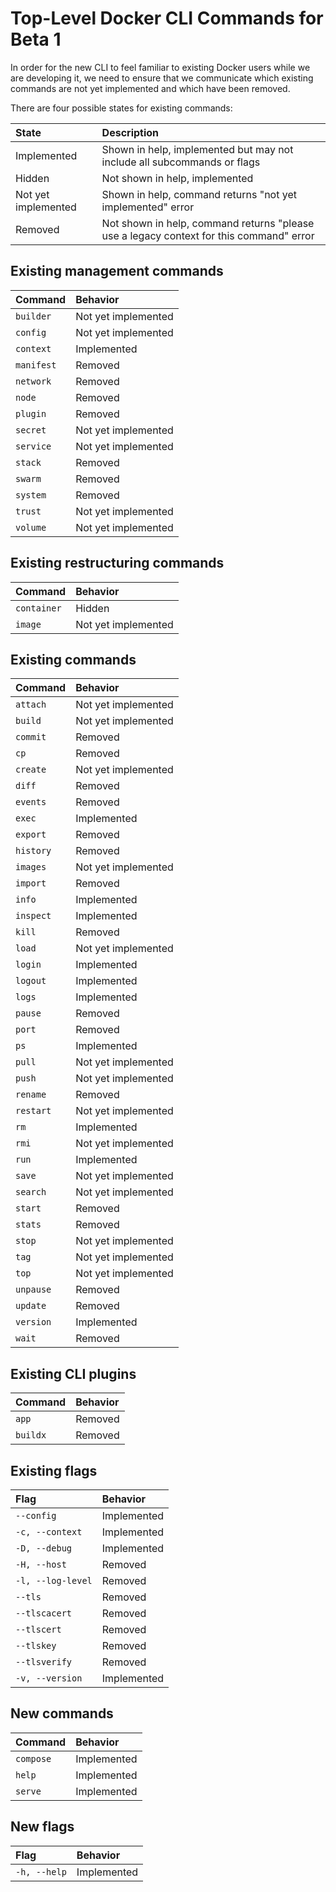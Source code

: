 # Top-Level Docker CLI Commands for Beta 1

In order for the new CLI to feel familiar to existing Docker users while we are
developing it, we need to ensure that we communicate which existing commands
are not yet implemented and which have been removed.

There are four possible states for existing commands:

| State | Description |
|:------|:------------|
| Implemented         | Shown in help, implemented but may not include all subcommands or flags |
| Hidden              | Not shown in help, implemented |
| Not yet implemented | Shown in help, command returns "not yet implemented" error |
| Removed             | Not shown in help, command returns "please use a legacy context for this command" error |

## Existing management commands

| Command     | Behavior |
|:------------|:---------|
| `builder`   | Not yet implemented |
| `config`    | Not yet implemented |
| `context`   | Implemented |
| `manifest`  | Removed |
| `network`   | Removed |
| `node`      | Removed |
| `plugin`    | Removed |
| `secret`    | Not yet implemented |
| `service`   | Not yet implemented |
| `stack`     | Removed |
| `swarm`     | Removed |
| `system`    | Removed |
| `trust`     | Not yet implemented |
| `volume`    | Not yet implemented |

## Existing restructuring commands

| Command     | Behavior |
|:------------|:---------|
| `container` | Hidden |
| `image`     | Not yet implemented |

## Existing commands

| Command   | Behavior |
|:----------|:---------|
| `attach`  | Not yet implemented |
| `build`   | Not yet implemented |
| `commit`  | Removed |
| `cp`      | Removed |
| `create`  | Not yet implemented |
| `diff`    | Removed |
| `events`  | Removed |
| `exec`    | Implemented |
| `export`  | Removed |
| `history` | Removed |
| `images`  | Not yet implemented |
| `import`  | Removed |
| `info`    | Implemented |
| `inspect` | Implemented |
| `kill`    | Removed |
| `load`    | Not yet implemented |
| `login`   | Implemented |
| `logout`  | Implemented |
| `logs`    | Implemented |
| `pause`   | Removed |
| `port`    | Removed |
| `ps`      | Implemented |
| `pull`    | Not yet implemented |
| `push`    | Not yet implemented |
| `rename`  | Removed |
| `restart` | Not yet implemented |
| `rm`      | Implemented |
| `rmi`     | Not yet implemented |
| `run`     | Implemented |
| `save`    | Not yet implemented |
| `search`  | Not yet implemented |
| `start`   | Removed |
| `stats`   | Removed |
| `stop`    | Not yet implemented |
| `tag`     | Not yet implemented |
| `top`     | Not yet implemented |
| `unpause` | Removed |
| `update`  | Removed |
| `version` | Implemented |
| `wait`    | Removed |

## Existing CLI plugins

| Command  | Behavior |
|:---------|:---------|
| `app`    | Removed |
| `buildx` | Removed |

## Existing flags

| Flag              | Behavior |
|:------------------|:---------|
| `--config`        | Implemented |
| `-c, --context`   | Implemented |
| `-D, --debug`     | Implemented |
| `-H, --host`      | Removed |
| `-l, --log-level` | Removed |
| `--tls`           | Removed |
| `--tlscacert`     | Removed |
| `--tlscert`       | Removed |
| `--tlskey`        | Removed |
| `--tlsverify`     | Removed |
| `-v, --version`   | Implemented |

## New commands

| Command   | Behavior |
|:----------|:---------|
| `compose` | Implemented |
| `help`    | Implemented |
| `serve`   | Implemented |

## New flags

| Flag         | Behavior |
|:-------------|:---------|
| `-h, --help` | Implemented |
